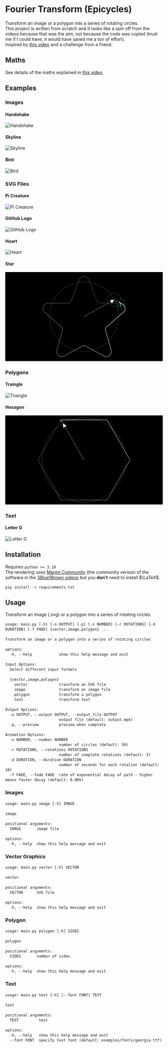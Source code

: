 # Fourier Transform (Epicycles)
Transform an image or a polygon into a series of rotating circles.  
This project is written from scratch and it looks like a spin off from the videos because that was the aim, not because the code was copied (trust me if I could have, it would have saved me a ton of effort).  
Inspired by [this video](https://www.youtube.com/watch?v=-qgreAUpPwM) and a challenge from a friend.
## Maths
See details of the maths explained in [this video](https://www.youtube.com/watch?v=r6sGWTCMz2k&t=853s).

## Examples
### Images
#### Handshake
![Handshake](examples/output/handshake.gif "Handshake")
#### Skyline
![Skyline](examples/output/skyline.gif "Skyline")
#### Bird
![Bird](examples/output/bird.gif "Bird")
### SVG Files
#### Pi Creature
![Pi Creature](examples/output/pi.gif "Pi Creature")
#### GitHub Logo
![GitHub Logo](examples/output/github.gif "GitHub Logo")
#### Heart
![Heart](examples/output/heart.gif "Heart")
#### Star
![Pi Creature](examples/output/star.gif "Star")
### Polygons
#### Traingle
![Triangle](examples/output/triangle.gif "Triangle")
#### Hexagon
![Hexagon](examples/output/hexagon.gif "Hexagon")
### Text
#### Letter G
![Letter G](examples/output/G.gif "Letter G")

## Installation
Requires `python >= 3.10`  
The rendering uses [Manim Community](https://github.com/manimCommunity/manim) (the community version of the software in the [3Blue1Brown videos](https://www.youtube.com/c/3blue1brown) but you **don't** need to install $\LaTeX$.

```
pip install -r requirements.txt
```

## Usage
Transform an image (.svg) or a polygon into a series of rotating circles

```
usage: main.py [-h] [-o OUTPUT] [-p] [-n NUMBER] [-r ROTATIONS] [-d DURATION] [-f FADE] {vector,image,polygon} ...

Transform an image or a polygon into a series of rotating circles

options:
  -h, --help            show this help message and exit

Input Options:
  Select different input formats

  {vector,image,polygon}
    vector              transform an SVG file
    image               transform an image file
    polygon             transform a polygon
    text                transform text

Output Options:
  -o OUTPUT, --output OUTPUT, --output_file OUTPUT
                        output file (default: output.mp4)
  -p, --preview         preview when complete

Animation Options:
  -n NUMBER, --number NUMBER
                        number of circles (default: 50)
  -r ROTATIONS, --rotations ROTATIONS
                        number of complete rotations (default: 3)
  -d DURATION, --duration DURATION
                        number of seconds for each rotation (default: 10)
  -f FADE, --fade FADE  rate of exponential decay of path - higher means faster decay (default: 0.005)
```
### Images
```
usage: main.py image [-h] IMAGE

image

positional arguments:
  IMAGE       image file

options:
  -h, --help  show this help message and exit
```
### Vector Graphics
```
usage: main.py vector [-h] VECTOR

vector

positional arguments:
  VECTOR      SVG file

options:
  -h, --help  show this help message and exit
```
### Polygon
```
usage: main.py polygon [-h] SIDES

polygon

positional arguments:
  SIDES       number of sides

options:
  -h, --help  show this help message and exit
```

### Text
```
usage: main.py text [-h] [--font FONT] TEXT

text

positional arguments:
  TEXT         text

options:
  -h, --help   show this help message and exit
  --font FONT  specify text font (default: examples/fonts/georgia.ttf)
```
